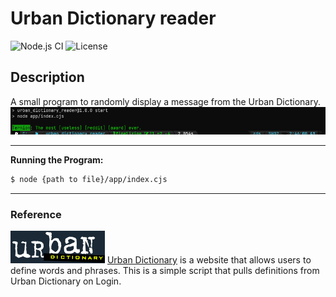 # Urban Dictionary reader

![Node.js CI](https://github.com/zskelton/urban_dictionary_reader/actions/workflows/node.js.yml/badge.svg)
![License](https://img.shields.io/badge/license-MIT-blue.svg)

## Description
A small program to randomly display a message from the Urban Dictionary.
![use](./images/reader.png)

---

**Running the Program:**
```bash
$ node {path to file}/app/index.cjs
```

---

### Reference
![logo](./images/urban.png)
[Urban Dictionary](https://www.urbandictionary.com/) is a website that allows users to define words and phrases. This is a simple script that pulls definitions from Urban Dictionary on Login.
